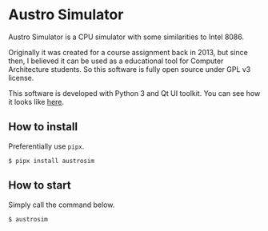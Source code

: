 # Austro Simulator

Austro Simulator is a CPU simulator with some similarities to Intel 8086.

Originally it was created for a course assignment back in 2013, but since then, I believed it
can be used as a educational tool for Computer Architecture students. So this software is fully
open source under GPL v3 license.

This software is developed with Python 3 and Qt UI toolkit. You can see how it looks like [here][docs-screenshot].

<!-- The assembly language documentation can be found [here][docs-assembly]. -->

[docs-screenshot]: https://austrosim.readthedocs.io/en/latest/screenshot/
<!-- [docs-assembly]: #https://austrosim.readthedocs.io/assembly-language -->

## How to install

Preferentially use `pipx`.

```console
$ pipx install austrosim
```

## How to start

Simply call the command below.

```console
$ austrosim
```
